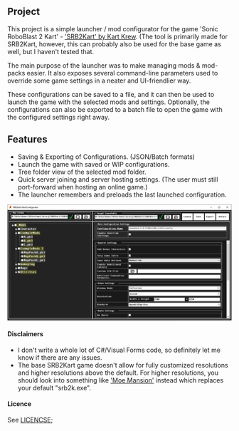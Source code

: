 ## Project

This project is a simple launcher / mod configurator for the game 'Sonic RoboBlast 2 Kart' - ['SRB2Kart' by Kart Krew](https://mb.srb2.org/threads/srb2kart.25868/). (The tool is primarily made for SRB2Kart, however, this can probably also be used for the base game as well, but I haven't tested that.

The main purpose of the launcher was to make managing mods & mod-packs easier. It also exposes several command-line parameters used to override some game settings in a neater and UI-friendlier way. 

These configurations can be saved to a file, and it can then be used to launch the game with the selected mods and settings. Optionally, the configurations can also be exported to a batch file to open the game with the configured settings right away.

## Features
- Saving & Exporting of Configurations. (JSON/Batch formats)
- Launch the game with saved or WIP configurations.
- Tree folder view of the selected mod folder.
- Quick server joining and server hosting settings. (The user must still port-forward when hosting an online game.)
- The launcher remembers and preloads the last launched configuration.

![srb2kart mod configurator example](configurator-example.png)

#### Disclaimers
- I don't write a whole lot of C#/Visual Forms code, so definitely let me know if there are any issues.
- The base SRB2Kart game doesn't allow for fully customized resolutions and higher resolutions above the default. For higher resolutions, you should look into something like ['Moe Mansion'](https://mb.srb2.org/addons/srb2kart-1-3-moe-mansion.42/) instead which replaces your default "srb2k.exe".

#### Licence

See [LICENCSE](https://github.com/TDCRanila/SRB2Kart-ModConfigurator/blob/main/LICENSE);
